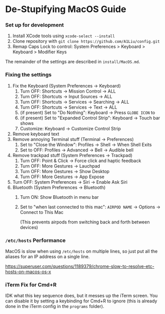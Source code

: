 # De-Stupifying MacOS Guide

### Set up for development

1. Install XCode tools using `xcode-select --install`
2. Clone repository with `git clone https://github.com/A1Liu/config.git`
3. Remap Caps Lock to control: System Preferences > Keyboard > Keyboard > Modifier Keys

The remainder of the settings are described in `install/MacOS.md`.

### Fixing the settings
1. Fix the Keyboard (System Preferences -> Keyboard)
   1. Turn OFF: Shortcuts -> Mission Control -> ALL
   1. Turn OFF: Shortcuts -> Input Sources -> ALL
   1. Turn OFF: Shortcuts -> Services -> Searching -> ALL
   1. Turn OFF: Shortcuts -> Services -> Text -> ALL
   1. (if present) Set to "Do Nothing": Keyboard -> Press `GLOBE ICON` to
   1. (if present) Set to "Expanded Control Strip": Keyboard -> Touch bar shows
   1. Customize: Keyboard -> Customize Control Strip
2. Remove keyboard text
2. Remove annoying Terminal stuff (Terminal -> Preferences)
   1. Set to "Close the Window": Profiles -> Shell -> When Shell Exits
   1. Set to OFF: Profiles -> Advanced -> Bell -> Audible bell
3. Remove trackpad stuff (System Preferences -> Trackpad)
   1. Turn OFF: Point & Click -> Force click and haptic feedback
   1. Turn OFF: More Gestures -> Lauchpad
   1. Turn OFF: More Gestures -> Show Desktop
   1. Turn OFF: More Gestures -> App Expose
4. Turn OFF: System Preferences -> Siri -> Enable Ask Siri
5. Bluetooth (System Preferences -> Bluetooth)
   1. Turn ON: Show Bluetooth in menu bar
   1. Set to "when last connected to this mac": `AIRPOD NAME` -> Options ->
      Connect to This Mac
      
      (This prevents airpods from switching back and forth between devices)

### `/etc/hosts` Performance
MacOS is slow when using `/etc/hosts` on multiple lines, so just put all the aliases
for an IP address on a single line.

https://superuser.com/questions/1189379/chrome-slow-to-resolve-etc-hosts-on-macos-os-x

### iTerm Fix for Cmd+R
IDK what this key sequence does, but it messes up the iTerm screen. You can disable
it by setting a keybinding for Cmd+R to ignore (this is already done in the iTerm
config in the `programs` folder).
